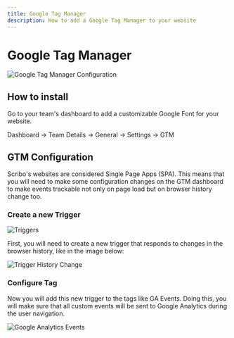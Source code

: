 ```yaml
---
title: Google Tag Manager
description: How to add a Google Tag Manager to your website
---
```


# Google Tag Manager

![Google Tag Manager Configuration](assets/gtm-config.png)

## How to install

Go to your team's dashboard to add a customizable Google Font for your website.

Dashboard → Team Details → General → Settings → GTM

## GTM Configuration

Scribo's websites are considered Single Page Apps (SPA). This means that you will need to make some configuration changes on the GTM dashboard to make events trackable not only on page load but on browser history change too.

### Create a new Trigger

![Triggers](assets/gtm-triggers.png)

First, you will need to create a new trigger that responds to changes in the browser history, like in the image below:

![Trigger History Change](assets/gtm-trigger-config.png)

### Configure Tag

Now you will add this new trigger to the tags like GA Events. Doing this, you will make sure that all custom events will be sent to Google Analytics during the user navigation.

![Google Analytics Events](assets/gtm-ga-event.png)
